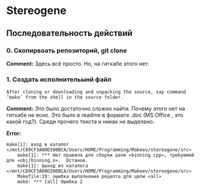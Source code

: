 # Stereogene

## Последовательность действий

### 0. Скопирвоать репозиторий, git clone
**Comment:**  Здесь всё просто. Но, на гитхабе этого нет.

### 1. Создать исполнительынй файл
	After cloning or downloading and unpacking the source, say command ‘make’ from the shell in the source folder. 

**Comment:** Это было достаточно сложно найти. Почему этого нет на гитхабе не ясно. Это было в readme в формате .doc (MS Office , это какой год?). Среди прочего текста и никак не выделено.

**Error:**  

	make[1]: вход в каталог «/mnt/C89CF3A00D398BCA/Users/HOME/Programming/Makeev/stereogene/src»
		make[1]: *** Нет правила для сборки цели «binning.cpp», требуемой для «obj/binning.o».  Останов.
		make[1]: выход из каталога «/mnt/C89CF3A00D398BCA/Users/HOME/Programming/Makeev/stereogene/src»
		Makefile:19: ошибка выполнения рецепта для цели «all»
		make: *** [all] Ошибка 2
